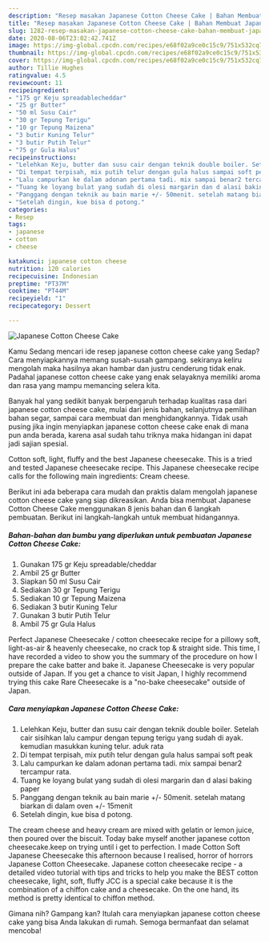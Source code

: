 ```yaml
---
description: "Resep masakan Japanese Cotton Cheese Cake | Bahan Membuat Japanese Cotton Cheese Cake Yang Mudah Dan Praktis"
title: "Resep masakan Japanese Cotton Cheese Cake | Bahan Membuat Japanese Cotton Cheese Cake Yang Mudah Dan Praktis"
slug: 1282-resep-masakan-japanese-cotton-cheese-cake-bahan-membuat-japanese-cotton-cheese-cake-yang-mudah-dan-praktis
date: 2020-08-06T23:02:42.741Z
image: https://img-global.cpcdn.com/recipes/e68f02a9ce0c15c9/751x532cq70/japanese-cotton-cheese-cake-foto-resep-utama.jpg
thumbnail: https://img-global.cpcdn.com/recipes/e68f02a9ce0c15c9/751x532cq70/japanese-cotton-cheese-cake-foto-resep-utama.jpg
cover: https://img-global.cpcdn.com/recipes/e68f02a9ce0c15c9/751x532cq70/japanese-cotton-cheese-cake-foto-resep-utama.jpg
author: Tillie Hughes
ratingvalue: 4.5
reviewcount: 11
recipeingredient:
- "175 gr Keju spreadablecheddar"
- "25 gr Butter"
- "50 ml Susu Cair"
- "30 gr Tepung Terigu"
- "10 gr Tepung Maizena"
- "3 butir Kuning Telur"
- "3 butir Putih Telur"
- "75 gr Gula Halus"
recipeinstructions:
- "Lelehkan Keju, butter dan susu cair dengan teknik double boiler. Setelah cair sisihkan lalu campur dengan tepung terigu yang sudah di ayak. kemudian masukkan kuning telur. aduk rata"
- "Di tempat terpisah, mix putih telur dengan gula halus sampai soft peak"
- "Lalu campurkan ke dalam adonan pertama tadi. mix sampai benar2 tercampur rata."
- "Tuang ke loyang bulat yang sudah di olesi margarin dan d alasi baking paper"
- "Panggang dengan teknik au bain marie +/- 50menit. setelah matang biarkan di dalam oven +/- 15menit"
- "Setelah dingin, kue bisa d potong."
categories:
- Resep
tags:
- japanese
- cotton
- cheese

katakunci: japanese cotton cheese 
nutrition: 120 calories
recipecuisine: Indonesian
preptime: "PT37M"
cooktime: "PT44M"
recipeyield: "1"
recipecategory: Dessert

---
```



![Japanese Cotton Cheese Cake](https://img-global.cpcdn.com/recipes/e68f02a9ce0c15c9/751x532cq70/japanese-cotton-cheese-cake-foto-resep-utama.jpg)

Kamu Sedang mencari ide resep japanese cotton cheese cake yang Sedap? Cara menyiapkannya memang susah-susah gampang. sekiranya keliru mengolah maka hasilnya akan hambar dan justru cenderung tidak enak. Padahal japanese cotton cheese cake yang enak selayaknya memiliki aroma dan rasa yang mampu memancing selera kita.

Banyak hal yang sedikit banyak berpengaruh terhadap kualitas rasa dari japanese cotton cheese cake, mulai dari jenis bahan, selanjutnya pemilihan bahan segar, sampai cara membuat dan menghidangkannya. Tidak usah pusing jika ingin menyiapkan japanese cotton cheese cake enak di mana pun anda berada, karena asal sudah tahu triknya maka hidangan ini dapat jadi sajian spesial.

Cotton soft, light, fluffy and the best Japanese cheesecake. This is a tried and tested Japanese cheesecake recipe. This Japanese cheesecake recipe calls for the following main ingredients: Cream cheese.


Berikut ini ada beberapa cara mudah dan praktis dalam mengolah japanese cotton cheese cake yang siap dikreasikan. Anda bisa membuat Japanese Cotton Cheese Cake menggunakan 8 jenis bahan dan 6 langkah pembuatan. Berikut ini langkah-langkah untuk membuat hidangannya.

<!--inarticleads1-->

##### Bahan-bahan dan bumbu yang diperlukan untuk pembuatan Japanese Cotton Cheese Cake:

1. Gunakan 175 gr Keju spreadable/cheddar
1. Ambil 25 gr Butter
1. Siapkan 50 ml Susu Cair
1. Sediakan 30 gr Tepung Terigu
1. Sediakan 10 gr Tepung Maizena
1. Sediakan 3 butir Kuning Telur
1. Gunakan 3 butir Putih Telur
1. Ambil 75 gr Gula Halus


Perfect Japanese Cheesecake / cotton cheesecake recipe for a pillowy soft, light-as-air &amp; heavenly cheesecake, no crack top &amp; straight side. This time, I have recorded a video to show you the summary of the procedure on how I prepare the cake batter and bake it. Japanese Cheesecake is very popular outside of Japan. If you get a chance to visit Japan, I highly recommend trying this cake Rare Cheesecake is a &#34;no-bake cheesecake&#34; outside of Japan. 

<!--inarticleads2-->

##### Cara menyiapkan Japanese Cotton Cheese Cake:

1. Lelehkan Keju, butter dan susu cair dengan teknik double boiler. Setelah cair sisihkan lalu campur dengan tepung terigu yang sudah di ayak. kemudian masukkan kuning telur. aduk rata
1. Di tempat terpisah, mix putih telur dengan gula halus sampai soft peak
1. Lalu campurkan ke dalam adonan pertama tadi. mix sampai benar2 tercampur rata.
1. Tuang ke loyang bulat yang sudah di olesi margarin dan d alasi baking paper
1. Panggang dengan teknik au bain marie +/- 50menit. setelah matang biarkan di dalam oven +/- 15menit
1. Setelah dingin, kue bisa d potong.


The cream cheese and heavy cream are mixed with gelatin or lemon juice, then poured over the biscuit. Today bake myself another japanese cotton cheesecake.keep on trying until i get to perfection. I made Cotton Soft Japanese Cheesecake this afternoon because I realised, horror of horrors Japanese Cotton Cheesecake. Japanese cotton cheesecake recipe - a detailed video tutorial with tips and tricks to help you make the BEST cotton cheesecake, light, soft, fluffy JCC is a special cake because it is the combination of a chiffon cake and a cheesecake. On the one hand, its method is pretty identical to chiffon method. 

Gimana nih? Gampang kan? Itulah cara menyiapkan japanese cotton cheese cake yang bisa Anda lakukan di rumah. Semoga bermanfaat dan selamat mencoba!
